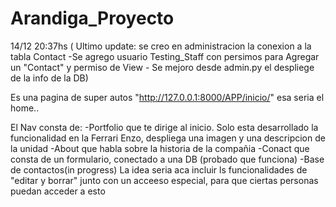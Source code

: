 # Arandiga_Proyecto

14/12 20:37hs ( Ultimo update: se creo en administracion la conexion a la tabla Contact -Se agrego usuario Testing_Staff con persimos para Agregar un "Contact" y permiso de View - Se mejoro desde admin.py el despliege de la info de la DB)

Es una pagina de super autos "http://127.0.0.1:8000/APP/inicio/" esa seria el home.. 

El Nav consta de:
-Portfolio que te dirige al inicio. Solo esta desarrollado la funcionalidad en la Ferrari Enzo, despliega una imagen y una descripcion de la unidad
-About que habla sobre la historia de la compañia
-Conact que consta de un formulario, conectado a una DB (probado que funciona)
-Base de contactos(in progress) La idea seria aca incluir ls funcionalidades de "editar y borrar" junto con un acceeso especial, para que ciertas personas puedan acceder a esto